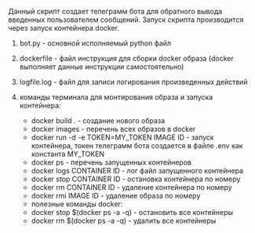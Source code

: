 Данный скрипт создает телеграмм бота для обратного вывода введенных пользователем сообщений.
Запуск скрипта производится через запуск контейнера docker.

1. bot.py - основной исполняемый python файл
2. dockerfile - файл инструкция для сборки docker образа (docker выполняет данные инструкции самостоятельно)
3. logfile.log - файл для записи логирования произведенных действий
4. команды терминала для монтирования образа и запуска контейнера:
    - docker build .    - создание нового образа
    - docker images     - перечень всех образов в docker
    - docker run -d -e TOKEN=MY_TOKEN IMAGE ID   - запуск контейнера, токен телеграмм бота создается в файле .env как константа MY_TOKEN
    - docker ps     - перечень запущенных контейнеров
    - docker logs CONTAINER ID  - лог файл запущенного контейнера
    - docker stop CONTAINER ID -    остановка контейнера по номеру
    - docker rm CONTAINER ID    - удаление контейнера по номеру
    - docker rmi IMAGE ID   - удаление образа по номеру
    
    * полезные команды docker:
    - docker stop $(docker ps -a -q)    - остановить все контейнеры
    - docker rm $(docker ps -a -q)  - удалить все контейнеры
